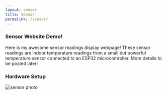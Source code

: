 ```yaml
---
layout: sensor
title: Sensor
permalink: /sensor/
---
```

### Sensor Website Demo!
Here is my awesome sensor readings display webpage! These sensor readings are indoor temperature readings from a 
small but powerful temperature sensor connected to an ESP32 microcontroller. More details to be posted later!

### Hardware Setup
![sensor photo]({{site.url}}/assets/sensor_setup.jpg)
